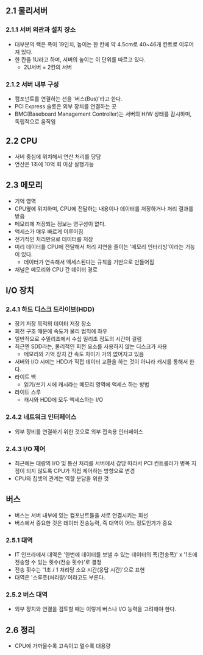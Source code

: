 ## 2.1 물리서버
### 2.1.1 서버 외관과 설치 장소
- 대부분의 랙은 폭이 19인치, 높이는 한 칸에 약 4.5cm로 40~46개 칸트로 이루어져 있다.
- 한 칸을 1U라고 하며, 서버의 높이는 이 단위를 따르고 있다.
	- 2U서버 = 2칸의 서버

### 2.1.2 서버 내부 구성
- 컴포넌트를 연결하는 선을 '버스(Bus)'라고 한다.
- PCI Express 슬롯은 외부 장치를 연결하는 곳
- BMC(Baseboard Management Controller)는 서버의 H/W 상태를 감시하며, 독립적으로 움직임

## 2.2 CPU
- 서버 중심에 위치해서 연산 처리를 당담
- 연산은 1초에 10억 회 이상 실행가능

## 2.3 메모리
- 기억 영역
- CPU옆에 위치하며, CPU에 전달하는 내용이나 데이터를 저장하거나 처리 결과를 받음
- 메모리에 저장되는 정보는 영구성이 없다.
- 액세스가 매우 빠르게 이루어짐
- 전기적인 처리만으로 데이터를 저장
- 미리 데이터를 CPU에 전달해서 처리 지연을 줄이는 '메모리 인터리빙'이라는 기능이 있다.
	- 데이터가 연속해서 액세스된다는 규칙을 기반으로 만들어짐
- 채널은 메모리와 CPU 간 데이터 경로

## I/O 장치
### 2.4.1 하드 디스크 드라이브(HDD)
- 장기 저장 목적의 데이터 저장 장소
- 회전 구조 때문에 속도가 물리 법칙에 좌우
- 일반적으로 수밀리초에서 수십 밀리초 정도의 시간이 걸림
- 최근엔 SDD라는, 물리적인 회전 요소를 사용하지 않는 디스크가 사용
	- 메모리와 기억 장치 간 속도 차이가 거의 없어지고 있음
- 서버와 I/O 시에는 HDD가 직접 데이터 교환을 하는 것이 아니라 캐시를 통해서 한다.
- 라이트 백
	- 읽기/쓰기 시에 캐시라는 메모리 영역에 액세스 하는 방법
- 라이트 스루
	- 캐시와 HDD에 모두 액세스하는 I/O

### 2.4.2 네트워크 인터페이스
- 외부 장비를 연결하기 위한 것으로 외부 접속용 인터페이스

### 2.4.3 I/O 제어
- 최근에는 대량의 I/O 및 통신 처리를 서버에서 감당 따라서 PCI 컨트롤러가 병목 지점이 되지 않도록 CPU가 직접 제어하는 방향으로 변경
- CPU와 칩셋의 관계는 역할 분담을 위한 것

## 버스
- 버스는 서버 내부에 있는 컴포넌트들을 서로 연결시키는 회선
- 버스에서 중요한 것은 데이터 전송능력, 즉 대역이 어느 정도인가가 중요

### 2.5.1 대역
- IT 인프라에서 대역은 '한번에 데이터를 보낼 수 있는 데이터의 폭(전송폭)' x '1초에 전송할 수 있는 횟수(전송 횟수)'로 결정
- 전송 횟수는 '1초 / 1 처리당 소요 시간(응답 시간)'으로 표현
- 대역은 '스루풋(처리량)'이라고도 부른다.

### 2.5.2 버스 대역
- 외부 장치와 연결을 검토할 때는 이렇게 버스나 I/O 능력을 고려해야 한다.

## 2.6 정리
- CPU에 가까울수록 고속이고 멀수록 대용량